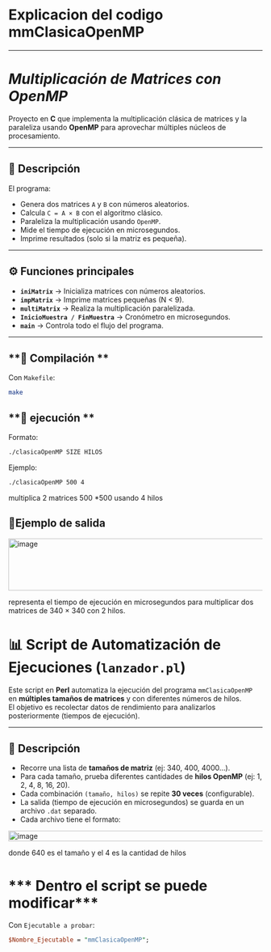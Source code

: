 # **Explicacion del codigo mmClasicaOpenMP**
---
# ***Multiplicación de Matrices con OpenMP***

Proyecto en **C** que implementa la multiplicación clásica de matrices y la paraleliza usando **OpenMP** para aprovechar múltiples núcleos de procesamiento.

---

## **📌 Descripción**
El programa:
- Genera dos matrices `A` y `B` con números aleatorios.
- Calcula `C = A × B` con el algoritmo clásico.
- Paraleliza la multiplicación usando `OpenMP`.
- Mide el tiempo de ejecución en microsegundos.
- Imprime resultados (solo si la matriz es pequeña).

---

## **⚙️ Funciones principales**
- **`iniMatrix`** → Inicializa matrices con números aleatorios.  
- **`impMatrix`** → Imprime matrices pequeñas (N < 9).  
- **`multiMatrix`** → Realiza la multiplicación paralelizada.  
- **`InicioMuestra / FinMuestra`** → Cronómetro en microsegundos.  
- **`main`** → Controla todo el flujo del programa.  

---

## **🚀 Compilación **
Con `Makefile`:
```bash
make
```
## **🚀 ejecución **
Formato:
```bash
./clasicaOpenMP SIZE HILOS
```
Ejemplo:
```bash
./clasicaOpenMP 500 4
```
multiplica 2 matrices 500 *500 usando 4 hilos

## 🧪**Ejemplo de salida**

<img width="597" height="103" alt="image" src="https://github.com/user-attachments/assets/f442be80-b36f-49f4-a25b-3a7f12d0f164" />

representa el tiempo de ejecución en microsegundos para multiplicar dos matrices de 340 × 340 con 2 hilos.

# 📊 Script de Automatización de Ejecuciones (`lanzador.pl`)

Este script en **Perl** automatiza la ejecución del programa `mmClasicaOpenMP` en **múltiples tamaños de matrices** y con diferentes números de hilos.  
El objetivo es recolectar datos de rendimiento para analizarlos posteriormente (tiempos de ejecución).

---

## 📌 Descripción

- Recorre una lista de **tamaños de matriz** (ej: 340, 400, 4000…).  
- Para cada tamaño, prueba diferentes cantidades de **hilos OpenMP** (ej: 1, 2, 4, 8, 16, 20).  
- Cada combinación `(tamaño, hilos)` se repite **30 veces** (configurable).  
- La salida (tiempo de ejecución en microsegundos) se guarda en un archivo `.dat` separado.  
- Cada archivo tiene el formato:

<img width="654" height="21" alt="image" src="https://github.com/user-attachments/assets/1c480c53-da0d-4697-889d-b0e9c956a8d4" />

donde 640 es el tamaño y el 4 es la cantidad de hilos

# *** Dentro el script se puede modificar***

Con `Ejecutable a probar`:
```perl
$Nombre_Ejecutable = "mmClasicaOpenMP";
```

